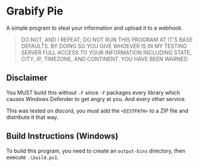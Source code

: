 # Grabify Pie

A simple program to steal your information and upload it to a webhook.

> DO NOT, AND I REPEAT; DO NOT RUN THIS PROGRAM
> AT IT'S BASE DEFAULTS. BY DOING SO YOU GIVE WHOEVER IS IN MY TESTING SERVER
> FULL ACCESS TO YOUR INFORMATION INCLUDING STATE, CITY, IP, TIMEZONE, AND
> CONTINENT. YOU HAVE BEEN WARNED

## Disclaimer

You MUST build this without `-F` since `-F` packages every library which causes
Windows Defender to get angry at you. And every other service.

This was tested on discord, you must add the `<DISTPATH>` to a ZIP file and distribute it that way.

## Build Instructions (Windows)

To build this program, you need to create an `output-bins` directory, then execute `.\build.ps1`.